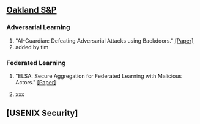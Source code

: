 ## [Oakland S&P](https://sp2023.ieee-security.org/program-papers.html)

### Adversarial Learning
1. "AI-Guardian: Defeating Adversarial Attacks using Backdoors." [[Paper]](https://ieeexplore.ieee.org/document/10179473)
1. added by tim

### Federated Learning
1. "ELSA: Secure Aggregation for Federated Learning with Malicious Actors." [[Paper]](https://eprint.iacr.org/2022/1695)

2. xxx

## [USENIX Security]
